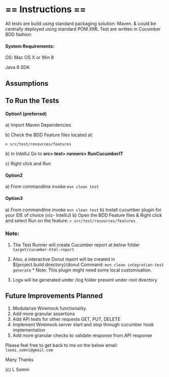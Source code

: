 

# ==  Instructions ==


All tests are build using standard packaging solution: Maven. & could be centrally deployed using standard POM.XML Test are written in Cucumber BDD fashion

#### System Requirements: 

OS: Mac OS X or Win 8

Java 8 SDK

## Assumptions



## To Run the Tests

#### Option1 (preferred)
a) Import Maven Dependencies 

b) Check the BDD Feature files located at:

```> src/test/resources/features```

b) In IntelliJ Go to **src> test> runners> RunCucumberIT** 

c) Right click and Run

#### Option2

a) From commandline invoke `mvn clean test` 

#### Option3

a) From commandline invoke `mvn clean test` 
b) Install cucumber plugin for your IDE of choice (viz- IntelliJ)
b) Open the BDD Feature files & Right click and select Run on the feature:
```> src/test/resources/features```


### Note:

1) The Test Runner will create Cucumber report at below folder `target/cucumber-html-report`

2) Also, a interactive Donut report will be created in ${project.build.directory}/donut
Command: `mvn clean integration-test generate` * Note: This plugin might need some local customisation.

3) Logs will be generated under /log folder present under root directory

## Future Improvements Planned

1) Modularise Wiremock functionality.
2) Add more granular assertions
3) Add API tests for other requests GET, PUT, DELETE
4) Implement Wiremock server start and stop through cucumber hook implementation
5) Add more granular checks to validate response from API response


Please feel free to get back to me on the below email:
`laxmi.somni@gmail.com`

Many Thanks

(c) L Somni 
